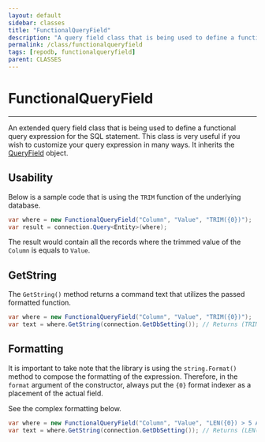 ```yaml
---
layout: default
sidebar: classes
title: "FunctionalQueryField"
description: "A query field class that is being used to define a functional query expression for the SQL statement that is useful for customizations."
permalink: /class/functionalqueryfield
tags: [repodb, functionalqueryfield]
parent: CLASSES
---
```


# FunctionalQueryField

---

An extended query field class that is being used to define a functional query expression for the SQL statement. This class is very useful if you wish to customize your query expression in many ways. It inherits the [QueryField](/class/queryfield) object.

## Usability

Below is a sample code that is using the `TRIM` function of the underlying database.

```csharp
var where = new FunctionalQueryField("Column", "Value", "TRIM({0})");
var result = connection.Query<Entity>(where);
```

The result would contain all the records where the trimmed value of the `Column` is equals to `Value`.

## GetString

The `GetString()` method returns a command text that utilizes the passed formatted function.

```csharp
var where = new FunctionalQueryField("Column", "Value", "TRIM({0})");
var text = where.GetString(connection.GetDbSetting()); // Returns (TRIM([Column]) = @Column)
```

## Formatting

It is important to take note that the library is using the `string.Format()` method to compose the formatting of the expression. Therefore, in the `format` argument of the constructor, always put the `{0}` format indexer as a placement of the actual field.

See the complex formatting below.

```csharp
var where = new FunctionalQueryField("Column", "Value", "LEN({0}) > 5 AND RIGHT({0})");
var text = where.GetString(connection.GetDbSetting()); // Returns (LEN([Column]) > 5 AND RIGHT([Column]) = @Column)
```
